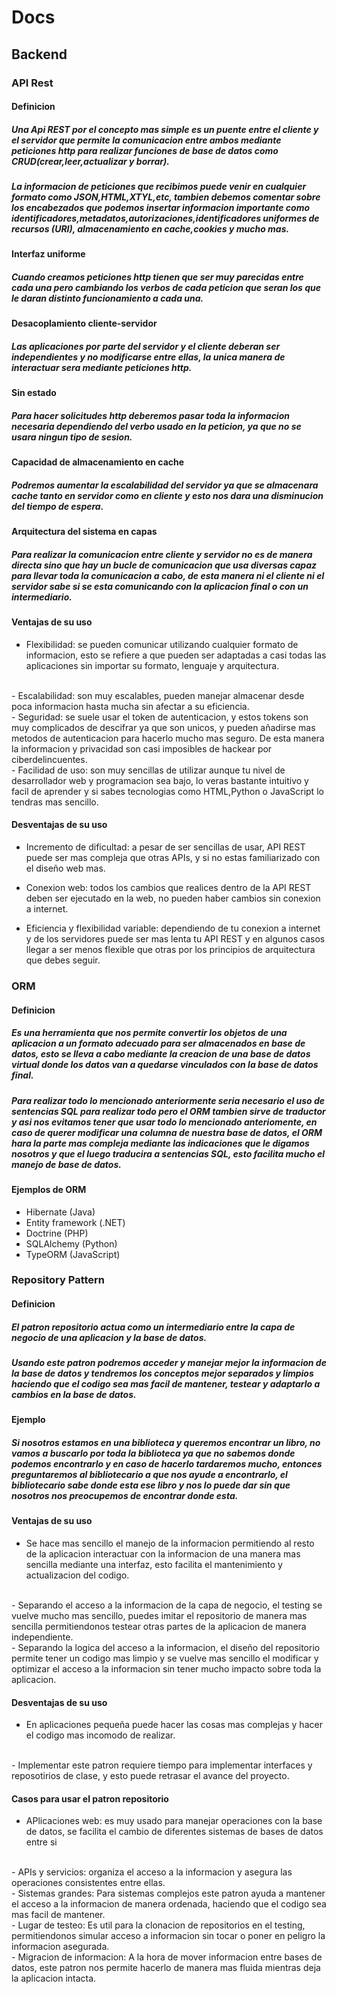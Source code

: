 # Docs

## Backend

### API Rest

#### Definicion

##### Una Api REST por el concepto mas simple es un puente entre el cliente y el servidor que permite la comunicacion entre ambos mediante peticiones http para realizar funciones de base de datos como CRUD(crear,leer,actualizar y borrar).

##### La informacion de peticiones que recibimos puede venir en cualquier formato como JSON,HTML,XTYL,etc, tambien debemos comentar sobre los encabezados que podemos insertar informacion importante como identificadores,metadatos,autorizaciones,identificadores uniformes de recursos (URI), almacenamiento en cache,cookies y mucho mas.

#### Interfaz uniforme

##### Cuando creamos peticiones http tienen que ser muy parecidas entre cada una pero cambiando los verbos de cada peticion que seran los que le daran distinto funcionamiento a cada una.

#### Desacoplamiento cliente-servidor

##### Las aplicaciones por parte del servidor y el cliente deberan ser independientes y no modificarse entre ellas, la unica manera de interactuar sera mediante peticiones http.

#### Sin estado

##### Para hacer solicitudes http deberemos pasar toda la informacion necesaria dependiendo del verbo usado en la peticion, ya que no se usara ningun tipo de sesion.

#### Capacidad de almacenamiento en cache

##### Podremos aumentar la escalabilidad del servidor ya que se almacenara cache tanto en servidor como en cliente y esto nos dara una disminucion del tiempo de espera.

#### Arquitectura del sistema en capas

##### Para realizar la comunicacion entre cliente y servidor no es de manera directa sino que hay un bucle de comunicacion que usa diversas capaz para llevar toda la comunicacion a cabo, de esta manera ni el cliente ni el servidor sabe si se esta comunicando con la aplicacion final o con un intermediario.

#### Ventajas de su uso

- Flexibilidad: se pueden comunicar utilizando cualquier formato de informacion, esto se refiere a que pueden ser adaptadas a casi todas las aplicaciones sin importar su formato, lenguaje y arquitectura.
<br/>
- Escalabilidad: son muy escalables, pueden manejar almacenar desde poca informacion hasta mucha sin afectar a su eficiencia.
<br/>
- Seguridad: se suele usar el token de autenticacion, y estos tokens son muy complicados de descifrar ya que son unicos, y pueden añadirse mas metodos de autenticacion para hacerlo mucho mas seguro. De esta manera la informacion y privacidad son casi imposibles de hackear por ciberdelincuentes.
<br/>
- Facilidad de uso: son muy sencillas de utilizar aunque tu nivel de desarrollador web y programacion sea bajo, lo veras bastante intuitivo y facil de aprender y si sabes tecnologias como HTML,Python o JavaScript lo tendras mas sencillo.

#### Desventajas de su uso

- Incremento de dificultad: a pesar de ser sencillas de usar, API REST puede ser mas compleja que otras APIs, y si no estas familiarizado con el diseño web mas.

- Conexion web: todos los cambios que realices dentro de la API REST deben ser ejecutado en la web, no pueden haber cambios sin conexion a internet.

- Eficiencia y flexibilidad variable: dependiendo de tu conexion a internet y de los servidores puede ser mas lenta tu API REST y en algunos casos llegar a ser menos flexible que otras por los principios de arquitectura que debes seguir.

### ORM

#### Definicion

##### Es una herramienta que nos permite convertir los objetos de una aplicacion a un formato adecuado para ser almacenados en base de datos, esto se lleva a cabo mediante la creacion de una base de datos virtual donde los datos van a quedarse vinculados con la base de datos final.

##### Para realizar todo lo mencionado anteriormente seria necesario el uso de sentencias SQL para realizar todo pero el ORM tambien sirve de traductor y asi nos evitamos tener que usar todo lo mencionado anteriomente, en caso de querer modificar una columna de nuestra base de datos, el ORM hara la parte mas compleja mediante las indicaciones que le digamos nosotros y que el luego traducira a sentencias SQL, esto facilita mucho el manejo de base de datos.

#### Ejemplos de ORM

- Hibernate (Java)
- Entity framework (.NET)
- Doctrine (PHP)
- SQLAlchemy (Python)
- TypeORM (JavaScript)

### Repository Pattern

#### Definicion

##### El patron repositorio actua como un intermediario entre la capa de negocio de una aplicacion y la base de datos.

##### Usando este patron podremos acceder y manejar mejor la informacion de la base de datos y tendremos los conceptos mejor separados y limpios haciendo que el codigo sea mas facil de mantener, testear y adaptarlo a cambios en la base de datos.

#### Ejemplo

##### Si nosotros estamos en una biblioteca y queremos encontrar un libro, no vamos a buscarlo por toda la biblioteca ya que no sabemos donde podemos encontrarlo y en caso de hacerlo tardaremos mucho, entonces preguntaremos al bibliotecario a que nos ayude a encontrarlo, el bibliotecario sabe donde esta ese libro y nos lo puede dar sin que nosotros nos preocupemos de encontrar donde esta.

#### Ventajas de su uso

- Se hace mas sencillo el manejo de la informacion permitiendo al resto de la aplicacion interactuar con la informacion de una manera mas sencilla mediante una interfaz, esto facilita el mantenimiento y actualizacion del codigo.
<br/>
- Separando el acceso a la informacion de la capa de negocio, el testing se vuelve mucho mas sencillo, puedes imitar el repositorio de manera mas sencilla permitiendonos testear otras partes de la aplicacion de manera independiente.
<br/>
- Separando la logica del acceso a la informacion, el diseño del repositorio permite tener un codigo mas limpio y se vuelve mas sencillo el modificar y optimizar el acceso a la informacion sin tener mucho impacto sobre toda la aplicacion.

#### Desventajas de su uso

- En aplicaciones pequeña puede hacer las cosas mas complejas y hacer el codigo mas incomodo de realizar.
<br/>
- Implementar este patron requiere tiempo para implementar interfaces y reposotirios de clase, y esto puede retrasar el avance del proyecto.

#### Casos para usar el patron repositorio

- APlicaciones web: es muy usado para manejar operaciones con la base de datos, se facilita el cambio de diferentes sistemas de bases de datos entre si
<br/>
- APIs y servicios: organiza el acceso a la informacion y asegura las operaciones consistentes entre ellas.
<br/>
- Sistemas grandes: Para sistemas complejos este patron ayuda a mantener el acceso a la informacion de manera ordenada, haciendo que el codigo sea mas facil de mantener.
<br/>
- Lugar de testeo: Es util para la clonacion de repositorios en el testing, permitiendonos simular acceso a informacion sin tocar o poner en peligro la informacion asegurada.
<br/>
- Migracion de informacion: A la hora de mover informacion entre bases de datos, este patron nos permite hacerlo de manera mas fluida mientras deja la aplicacion intacta.